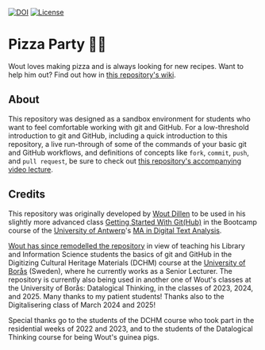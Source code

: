 [![DOI](https://zenodo.org/badge/DOI/10.5281/zenodo.4073216.svg)](https://doi.org/10.5281/zenodo.4073216)
[![License](https://img.shields.io/github/license/WoutDLN/pizzaParty)](https://github.com/WoutDLN/pizzaParty/blob/main/LICENSE)

# Pizza Party 🍕🤤

Wout loves making pizza and is always looking for new recipes. Want to help him out? Find out how in [this repository's wiki](https://github.com/WoutDLN/pizzaParty/wiki). 

## About 

This repository was designed as a sandbox environment for students who want to feel comfortable working with git and GitHub. 
For a low-threshold introduction to git and GitHub, including a quick introduction to this repository, a live run-through of some of the commands of your basic git and GitHub workflows, and definitions of concepts like `fork`, `commit`, `push`, and `pull request`, be sure to check out [this repository's accompanying video lecture](https://play.hb.se/media/0_mvgov641).

## Credits

This repository was originally developed by [Wout Dillen](https://github.com/WoutDLN) to be used in his slightly more advanced class [Getting Started With Git(Hub)](https://docs.google.com/presentation/d/e/2PACX-1vQ--0Og1PqneJQ5yWZtdSfLI1MAPmg394irXhiPa1edlE9a2GH7p3S-6dOqYd7vzll4jQ2hMvOxxYIN/pub?start=false&loop=false&delayms=3000) in the Bootcamp course of the [University of Antwerp](https://www.uantwerpen.be)'s [MA in Digital Text Analysis](https://www.uantwerpen.be/en/study/programmes/all-programmes/digital-text-analysis/). 

[Wout has since remodelled the repository](https://github.com/WoutDLN/pizzaParty/releases/tag/v2.0.0) in view of teaching his Library and Information Science students the basics of git and GitHub in the Digitizing Cultural Heritage Materials (DCHM) course at the [University of Borås](https://www.hb.se/) (Sweden), where he currently works as a Senior Lecturer. The repository is currently also being used in another one of Wout's classes at the University of Borås: Datalogical Thinking, in the classes of 2023, 2024, and 2025. Many thanks to my patient students! Thanks also to the Digitalisering class of March 2024 and 2025!

Special thanks go to the students of the DCHM course who took part in the residential weeks of 2022 and 2023, and to the students of the Datalogical Thinking course for being Wout's guinea pigs.
